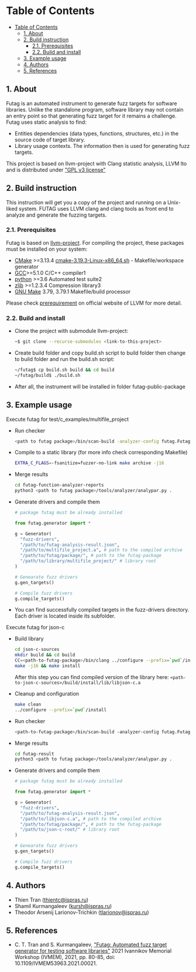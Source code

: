 # Table of Contents

- [Table of Contents](#table-of-contents)
  - [1. About](#1-about)
  - [2. Build instruction](#2-build-instruction)
    - [2.1. Prerequisites](#21-prerequisites)
    - [2.2. Build and install](#22-build-and-install)
  - [3. Example usage](#3-example-usage)
  - [4. Authors](#4-authors)
  - [5. References](#5-references)

## 1. About

Futag is an automated instrument to generate fuzz targets for software libraries.
Unlike the standalone program, software library may not contain an entry point so that generating fuzz target for it remains a challenge.
Futag uses static analysis to find:

- Entities dependencies (data types, functions, structures, etc.) in the source code of target library.
- Library usage contexts.
The information then is used for generating fuzz targets.

This project is based on llvm-project with Clang statistic analysis, LLVM lto and is distributed under ["GPL v3 license"](https://llvm.org/docs/DeveloperPolicy.html#new-llvm-project-license-framework)

## 2. Build instruction

This instruction will get you a copy of the project and running on a Unix-liked system. FUTAG uses LLVM clang and clang tools as front end to analyze and generate the fuzzing targets.

### 2.1. Prerequisites

Futag is based on [llvm-project](https://llvm.org/). For compiling the project, these packages must be installed on your system:

- [CMake](https://cmake.org/) >=3.13.4 [cmake-3.19.3-Linux-x86_64.sh](https://github.com/Kitware/CMake/releases/download/v3.19.3/cmake-3.19.3-Linux-x86_64.sh) - Makefile/workspace generator
- [GCC](https://gcc.gnu.org/)>=5.1.0 C/C++ compiler1
- [python](https://www.python.org/) >=3.6 Automated test suite2
- [zlib](http://zlib.net/) >=1.2.3.4 Compression library3
- [GNU Make](http://savannah.gnu.org/projects/make) 3.79, 3.79.1 Makefile/build processor

Please check [prerequirement](https://llvm.org/docs/GettingStarted.html#requirements) on official website of LLVM for more detail.

### 2.2. Build and install

- Clone the project with submodule llvm-project:

  ```bash
  ~$ git clone --recurse-submodules <link-to-this-project>
  ```

- Create build folder and copy build.sh script to build folder then change to build folder and run the build.sh script:

  ```bash
  ~/futag$ cp build.sh build && cd build
  ~/futag/build$ ./build.sh
  ```

- After all, the instrument will be installed in folder futag-public-package

## 3. Example usage

Execute futag for test/c_examples/multifile_project

- Run checker

  ```bash
  <path to futag package>/bin/scan-build -analyzer-config futag.FutagFunctionAnalyzer:report_dir=`pwd`/futag-function-analyzer-reports -enable-checker futag make -j 16
  ```

- Compile to a static library (for more info check corresponding Makefile)

  ```bash
  EXTRA_C_FLAGS=-fsanitize=fuzzer-no-link make archive -j16 
  ```

- Merge results

  ```bash
  cd futag-function-analyzer-reports
  python3 <path to futag package>/tools/analyzer/analypar.py .
  ```

- Generate drivers and compile them

  ```python
  # package futag must be already installed

  from futag.generator import *

  g = Generator(
    "fuzz-drivers", 
    "/path/to/futag-analysis-result.json", 
    "/path/to/multifile_project.a", # path to the compiled archive
    "/path/to/futag/package/", # path to the futag-package
    "/path/to/library/multifile_project/" # library root
  )

  # Genearate fuzz drivers
  g.gen_targets()

  # Compile fuzz drivers
  g.compile_targets()
  ```

- You can find successfully compiled targets in the fuzz-drivers directory. Each driver is located inside its subfolder.

Execute futag for json-c

- Build library

  ```bash
  cd json-c-sources
  mkdir build && cd build
  CC=<path-to-futag-package>/bin/clang ../configure --prefix=`pwd`/install CFLAGS="-fsanitize=fuzzer-no-link -Wno-error=implicit-const-int-float-conversion"
  make -j16 && make install
  ```

  After this step you can find compiled version of the library here: `<path-to-json-c-sources>/build/install/lib/libjson-c.a`

- Cleanup and configuration

  ```bash
  make clean
  ../configure --prefix=`pwd`/install
  ```

- Run checker

  ```bash
  <path-to-futag-package>/bin/scan-build -analyzer-config futag.FutagFunctionAnalyzer:report_dir=`pwd`/futag-result -enable-checker futag -disable-checker core.CallAndMessage -disable-checker core.DivideZero -disable-checker core.NonNullParamChecker -disable-checker core.NullDereference -disable-checker core.StackAddressEscape -disable-checker core.UndefinedBinaryOperatorResult -disable-checker core.VLASize -disable-checker core.uninitialized.ArraySubscript -disable-checker core.uninitialized.Assign -disable-checker core.uninitialized.Branch -disable-checker core.uninitialized.CapturedBlockVariable -disable-checker core.uninitialized.UndefReturn -disable-checker cplusplus.InnerPointer -disable-checker cplusplus.Move -disable-checker cplusplus.NewDelete -disable-checker cplusplus.NewDeleteLeaks -disable-checker cplusplus.PlacementNew -disable-checker cplusplus.PureVirtualCall -disable-checker deadcode.DeadStores -disable-checker nullability.NullPassedToNonnull -disable-checker nullability.NullReturnedFromNonnull -disable-checker security.insecureAPI.UncheckedReturn -disable-checker security.insecureAPI.getpw -disable-checker security.insecureAPI.gets -disable-checker security.insecureAPI.mkstemp -disable-checker security.insecureAPI.mktemp -disable-checker security.insecureAPI.vfork -disable-checker unix.API -disable-checker unix.Malloc -disable-checker unix.MallocSizeof -disable-checker unix.MismatchedDeallocator -disable-checker unix.Vfork -disable-checker unix.cstring.BadSizeArg -disable-checker unix.cstring.NullArg make -j 16
  ```

- Merge results

  ```bash
  cd futag-result
  python3 <path to futag package>/tools/analyzer/analypar.py .
  ```

- Generate drivers and compile them

  ```python
  # package futag must be already installed

  from futag.generator import *

  g = Generator(
    "fuzz-drivers", 
    "/path/to/futag-analysis-result.json", 
    "/path/to/libjson-c.a", # path to the compiled archive
    "/path/to/futag/package/", # path to the futag-package
    "/path/to/json-c-root/" # library root
  )

  # Genearate fuzz drivers
  g.gen_targets()

  # Compile fuzz drivers
  g.compile_targets()
  ```

## 4. Authors

- Thien Tran (thientc@ispras.ru)
- Shamil Kurmangaleev (kursh@ispras.ru)
- Theodor Arsenij Larionov-Trichkin (tlarionov@ispras.ru)

## 5. References

- C. T. Tran and S. Kurmangaleev, ["Futag: Automated fuzz target generator for testing software libraries"](https://ieeexplore.ieee.org/document/9693749) 2021 Ivannikov Memorial Workshop (IVMEM), 2021, pp. 80-85, doi: 10.1109/IVMEM53963.2021.00021.